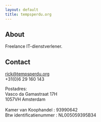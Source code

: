 ```yaml
---
layout: default
title: tempsperdu.org
---
```


## About
Freelance IT-dienstverlener.

## Contact 
rick@tempsperdu.org
\
+31(0)6 29 160 143

Postadres:
\
Vasco da Gamastraat 17H
\
1057VH Amsterdam
\
\
Kamer van Koophandel : 93990642
\
Btw identificatienummer : NL005059395B34 
